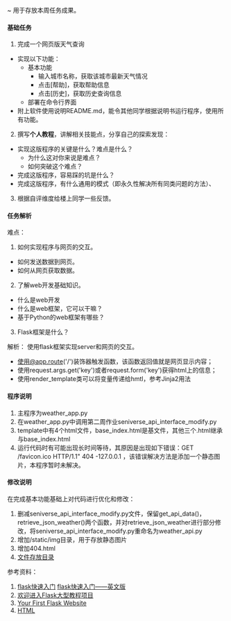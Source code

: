~ 用于存放本周任务成果。
#### 基础任务
1. 完成一个网页版天气查询
  - 实现以下功能：
    - 基本功能
      - 输入城市名称，获取该城市最新天气情况
      - 点击[帮助]，获取帮助信息
      - 点击[历史]，获取历史查询信息
    - 部署在命令行界面
  - 附上软件使用说明README.md，能令其他同学根据说明书运行程序，使用所有功能。
2. 撰写**个人教程**，讲解相关技能点，分享自己的探索发现：
  - 实现这版程序的关键是什么？难点是什么？
    - 为什么这对你来说是难点？
    - 如何突破这个难点？
  - 完成这版程序，容易踩的坑是什么？
  - 完成这版程序，有什么通用的模式（即永久性解决所有同类问题的方法）、
3. 根据自评维度给楼上同学一些反馈。

#### 任务解析
难点：
1. 如何实现程序与网页的交互。
  - 如何发送数据到网页。
  - 如何从网页获取数据。
2. 了解web开发基础知识。
  - 什么是web开发
  - 什么是web框架，它可以干嘛？
  - 基于Python的web框架有哪些？
3. Flask框架是什么？

解析：
使用flask框架实现server和网页的交互。
  - 使用@app.route('/')装饰器触发函数，该函数返回值就是网页显示内容；
  - 使用request.args.get('key')或者request.form('key')获得html上的信息；
  - 使用render_template类可以将变量传递给hmtl，参考Jinja2用法


#### 程序说明
1. 主程序为weather_app.py
2. 在weather_app.py中调用第二周作业seniverse_api_interface_modify.py
3. template中有4个html文件，base_index.html是基文件，其他三个.html继承与base_index.html
4. 运行代码时有可能出现长时间等待，其原因是出现如下错误：GET /favicon.ico HTTP/1.1" 404 -127.0.0.1 ，该错误解决方法是添加一个静态图片，本程序暂时未解决。

#### 修改说明
在完成基本功能基础上对代码进行优化和修改：
1. 删减seniverse_api_interface_modify.py文件，保留get_api_data()，retrieve_json_weather()两个函数，并对retrieve_json_weather进行部分修改，将seniverse_api_interface_modify.py重命名为weather_api.py
2. 增加/static/img目录，用于存放静态图片
3. 增加404.html
4. [文件存放目录](https://github.com/dragon86yq/Py101-004/tree/master/Chap3/project/version2)



参考资料：
1. [flask快速入门](http://docs.jinkan.org/docs/flask/quickstart.html#redirects-and-errors)
    [flask快速入门——英文版](http://flask.pocoo.org/docs/0.12/quickstart/#quickstart)
2. [欢迎进入Flask大型教程项目](http://www.pythondoc.com/flask-mega-tutorial/templates.html#id7)
3. [Your First Flask Website](http://pythonhow.com/your-first-flask-website/)
4. [HTML](https://www.w3schools.com/html/html_elements.asp)